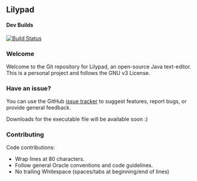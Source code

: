 <h2>Lilypad</h2> 
<h4>Dev Builds</h4>

[![Build Status](https://travis-ci.org/AoHRuthless/Lilypad.svg?branch=master)](https://travis-ci.org/AoHRuthless/Lilypad)

<h3>Welcome</h3>
Welcome to the Git repository for Lilypad, an open-source Java text-editor. This is a personal project and follows the GNU v3 License.

<h3>Have an issue?</h3>
You can use the GitHub <a href="https://github.com/AoHRuthless/Lilypad/issues">issue tracker</a> to suggest features, report bugs, or provide general feedback.

Downloads for the executable file will be available soon :)

<h3>Contributing</h3>

Code contributions:
* Wrap lines at 80 characters.
* Follow general Oracle conventions and code guidelines.
* No trailing Whitespace (spaces/tabs at beginning/end of lines)
